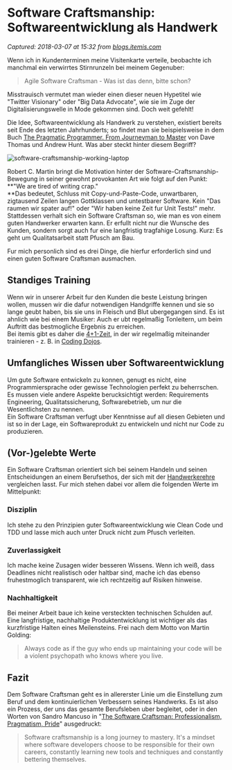 # Software Craftsmanship: Softwareentwicklung als Handwerk

_Captured: 2018-03-07 at 15:32 from [blogs.itemis.com](https://blogs.itemis.com/de/software-craftsmanship-softwareentwicklung-als-handwerk?utm_source=hs_email&utm_medium=email&utm_content=61172707&_hsenc=p2ANqtz-_T7Ht9KAwOdit_67j9XW3uk5yNFHjnAzyeqVymf1rN9ojY4ObY4j8PiQcQ5ATDR_2vjT2C3M0oOb7Buv4OM3wypuqXuA&_hsmi=61172707)_

Wenn ich in Kundenterminen meine Visitenkarte verteile, beobachte ich manchmal ein verwirrtes Stirnrunzeln bei meinem Gegenuber:

> Agile Software Craftsman - Was ist das denn, bitte schon?

Misstrauisch vermutet man wieder einen dieser neuen Hypetitel wie "Twitter Visionary" oder "Big Data Advocate", wie sie im Zuge der Digitalisierungswelle in Mode gekommen sind. Doch weit gefehlt!

Die Idee, Softwareentwicklung als Handwerk zu verstehen, existiert bereits seit Ende des letzten Jahrhunderts; so findet man sie beispielsweise in dem Buch [The Pragmatic Programmer. From Journeyman to Master](https://www.amazon.de/Pragmatic-Programmer-Journeyman-Master/dp/020161622X) von Dave Thomas und Andrew Hunt. Was aber steckt hinter diesem Begriff?

![software-craftsmanship-working-laptop](https://blogs.itemis.com/hs-fs/hubfs/Blog/Agile/software-craftsmanship-working-laptop.jpg?width=2172&height=1236&name=software-craftsmanship-working-laptop.jpg)

Robert C. Martin bringt die Motivation hinter der Software-Craftsmanship-Bewegung in seiner gewohnt provokanten Art wie folgt auf den Punkt: **"We are tired of writing crap."  
**Das bedeutet, Schluss mit Copy-und-Paste-Code, unwartbaren, zigtausend Zeilen langen Gottklassen und untestbarer Software. Kein "Das raumen wir spater auf!" oder "Wir haben keine Zeit fur Unit Tests!" mehr.  
Stattdessen verhalt sich ein Software Craftsman so, wie man es von einem guten Handwerker erwarten kann. Er erfullt nicht nur die Wunsche des Kunden, sondern sorgt auch fur eine langfristig tragfahige Losung. Kurz: Es geht um Qualitatsarbeit statt Pfusch am Bau.

Fur mich personlich sind es drei Dinge, die hierfur erforderlich sind und einen guten Software Craftsman ausmachen.

## Standiges Training

Wenn wir in unserer Arbeit fur den Kunden die beste Leistung bringen wollen, mussen wir die dafur notwendigen Handgriffe kennen und sie so lange geubt haben, bis sie uns in Fleisch und Blut ubergegangen sind. Es ist ahnlich wie bei einem Musiker: Auch er ubt regelmaßig Tonleitern, um beim Auftritt das bestmogliche Ergebnis zu erreichen.  
Bei itemis gibt es daher die [4+1-Zeit](https://blogs.itemis.com/de/4-1-gewinnt-das-etwas-andere-arbeitszeitmodell), in der wir regelmaßig miteinander trainieren - z. B. in [Coding Dojos](https://blogs.itemis.com/de/was-sind-eigentlich-coding-dojos).

## Umfangliches Wissen uber Softwareentwicklung

Um gute Software entwickeln zu konnen, genugt es nicht, eine Programmiersprache oder gewisse Technologien perfekt zu beherrschen. Es mussen viele andere Aspekte berucksichtigt werden: Requirements Engineering, Qualitatssicherung, Softwarebetrieb, um nur die Wesentlichsten zu nennen.  
Ein Software Craftsman verfugt uber Kenntnisse auf all diesen Gebieten und ist so in der Lage, ein Softwareprodukt zu entwickeln und nicht nur Code zu produzieren.

## (Vor-)gelebte Werte

Ein Software Craftsman orientiert sich bei seinem Handeln und seinen Entscheidungen an einem Berufsethos, der sich mit der [Handwerkerehre](https://de.wikipedia.org/wiki/Handwerkerehre) vergleichen lasst. Fur mich stehen dabei vor allem die folgenden Werte im Mittelpunkt:

### Disziplin

Ich stehe zu den Prinzipien guter Softwareentwicklung wie Clean Code und TDD und lasse mich auch unter Druck nicht zum Pfusch verleiten.

### Zuverlassigkeit

Ich mache keine Zusagen wider besseren Wissens. Wenn ich weiß, dass Deadlines nicht realistisch oder haltbar sind, mache ich das ebenso fruhestmoglich transparent, wie ich rechtzeitig auf Risiken hinweise.

### Nachhaltigkeit

Bei meiner Arbeit baue ich keine versteckten technischen Schulden auf. Eine langfristige, nachhaltige Produktentwicklung ist wichtiger als das kurzfristige Halten eines Meilensteins. Frei nach dem Motto von Martin Golding:

> Always code as if the guy who ends up maintaining your code will be a violent psychopath who knows where you live.

## Fazit

Dem Software Craftsman geht es in allererster Linie um die Einstellung zum Beruf und dem kontinuierlichen Verbessern seines Handwerks. Es ist also ein Prozess, der uns das gesamte Berufsleben uber begleitet, oder in den Worten von Sandro Mancuso in "[The Software Craftsman: Professionalism, Pragmatism, Pride](https://www.goodreads.com/work/quotes/42757860)" ausgedruckt:

> Software craftsmanship is a long journey to mastery. It's a mindset where software developers choose to be responsible for their own careers, constantly learning new tools and techniques and constantly bettering themselves.
